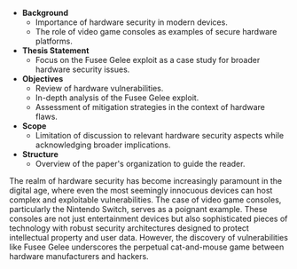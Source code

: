 - **Background**
    - Importance of hardware security in modern devices.
    - The role of video game consoles as examples of secure hardware platforms.
- **Thesis Statement**
    - Focus on the Fusee Gelee exploit as a case study for broader hardware security issues.
- **Objectives**
    - Review of hardware vulnerabilities.
    - In-depth analysis of the Fusee Gelee exploit.
    - Assessment of mitigation strategies in the context of hardware flaws.
- **Scope**
    - Limitation of discussion to relevant hardware security aspects while acknowledging broader implications.
- **Structure**
    - Overview of the paper's organization to guide the reader.

The realm of hardware security has become increasingly paramount in the digital age, where even the most seemingly innocuous devices can host complex and exploitable vulnerabilities. The case of video game consoles, particularly the Nintendo Switch, serves as a poignant example. These consoles are not just entertainment devices but also sophisticated pieces of technology with robust security architectures designed to protect intellectual property and user data. However, the discovery of vulnerabilities like Fusee Gelee underscores the perpetual cat-and-mouse game between hardware manufacturers and hackers.
